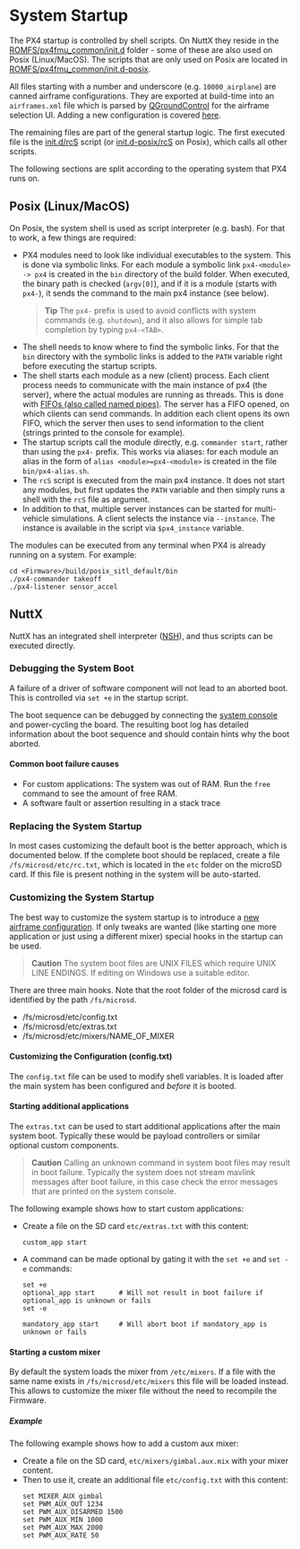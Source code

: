 # System Startup

The PX4 startup is controlled by shell scripts.
On NuttX they reside in the [ROMFS/px4fmu_common/init.d](https://github.com/PX4/Firmware/tree/master/ROMFS/px4fmu_common/init.d) folder - some of these are also used on Posix (Linux/MacOS). The scripts that are only used on Posix are located in [ROMFS/px4fmu_common/init.d-posix](https://github.com/PX4/Firmware/tree/master/ROMFS/px4fmu_common/init.d-posix).

All files starting with a number and underscore (e.g. `10000_airplane`) are canned airframe configurations. They are exported at build-time into an `airframes.xml` file which is parsed by [QGroundControl](http://qgroundcontrol.com) for the airframe selection UI. Adding a new configuration is covered [here](../airframes/adding_a_new_frame.md).

The remaining files are part of the general startup logic. The first executed file is the [init.d/rcS](https://github.com/PX4/Firmware/blob/master/ROMFS/px4fmu_common/init.d/rcS) script (or [init.d-posix/rcS](https://github.com/PX4/Firmware/blob/master/ROMFS/px4fmu_common/init.d-posix/rcS) on Posix), which calls all other scripts.

The following sections are split according to the operating system that PX4 runs on.


## Posix (Linux/MacOS)

On Posix, the system shell is used as script interpreter (e.g. bash).
For that to work, a few things are required:
- PX4 modules need to look like individual executables to the system. This is done via symbolic links.
  For each module a symbolic link `px4-<module> -> px4` is created in the `bin` directory of the build folder.
  When executed, the binary path is checked (`argv[0]`), and if it is a module (starts with `px4-`), it sends the command to the main px4 instance (see below).
  > **Tip** The `px4-` prefix is used to avoid conflicts with system commands (e.g. `shutdown`), and it also allows for simple tab completion by typing `px4-<TAB>`.
- The shell needs to know where to find the symbolic links. For that the `bin` directory with the symbolic links is added to the `PATH` variable right before executing the startup scripts.
- The shell starts each module as a new (client) process. Each client process needs to communicate with the main instance of px4 (the server), where the actual modules are running as threads.
  This is done with [FIFOs (also called named pipes)](http://man7.org/linux/man-pages/man7/fifo.7.html).
  The server has a FIFO opened, on which clients can send commands.
  In addition each client opens its own FIFO, which the server then uses to send information to the client (strings printed to the console for example).
- The startup scripts call the module directly, e.g. `commander start`, rather than using the `px4-` prefix. This works via aliases: for each module an alias in the form of `alias <module>=px4-<module>` is created in the file `bin/px4-alias.sh`.
- The `rcS` script is executed from the main px4 instance.
  It does not start any modules, but first updates the `PATH` variable and then simply runs a shell with the `rcS` file as argument.
- In addition to that, multiple server instances can be started for multi-vehicle simulations. A client selects the instance via `--instance`. The instance is available in the script via `$px4_instance` variable.

The modules can be executed from any terminal when PX4 is already running on a system. For example:
```
cd <Firmware>/build/posix_sitl_default/bin
./px4-commander takeoff
./px4-listener sensor_accel
```

## NuttX
NuttX has an integrated shell interpreter ([NSH](http://nuttx.org/Documentation/NuttShell.html)), and thus scripts can be executed directly.

### Debugging the System Boot

A failure of a driver of software component will not lead to an aborted boot. This is controlled via `set +e` in the startup script.

The boot sequence can be debugged by connecting the [system console](../debug/system_console.md) and power-cycling the board. The resulting boot log has detailed information about the boot sequence and should contain hints why the boot aborted.

#### Common boot failure causes

  * For custom applications: The system was out of RAM. Run the `free` command to see the amount of free RAM.
  * A software fault or assertion resulting in a stack trace

### Replacing the System Startup

In most cases customizing the default boot is the better approach, which is documented below. If the complete boot should be replaced, create a file `/fs/microsd/etc/rc.txt`, which is located in the `etc` folder on the microSD card. If this file is present nothing in the system will be auto-started.

### Customizing the System Startup

The best way to customize the system startup is to introduce a [new airframe configuration](../airframes/adding_a_new_frame.md). If only tweaks are wanted (like starting one more application or just using a different mixer) special hooks in the startup can be used.

> **Caution** The system boot files are UNIX FILES which require UNIX LINE ENDINGS. If editing on Windows use a suitable editor.

There are three main hooks. Note that the root folder of the microsd card is identified by the path `/fs/microsd`.

  * /fs/microsd/etc/config.txt
  * /fs/microsd/etc/extras.txt
  * /fs/microsd/etc/mixers/NAME_OF_MIXER

#### Customizing the Configuration (config.txt)

The `config.txt` file can be used to modify shell variables. It is loaded after the main system has been configured and *before* it is booted.

#### Starting additional applications

The `extras.txt` can be used to start additional applications after the main system boot. Typically these would be payload controllers or similar optional custom components.

> **Caution** Calling an unknown command in system boot files may result in boot failure. Typically the system does not stream mavlink messages after boot failure, in this case check the error messages that are printed on the system console.

The following example shows how to start custom applications:
  * Create a file on the SD card `etc/extras.txt` with this content:
    ```
    custom_app start
    ```
  * A command can be made optional by gating it with the `set +e` and `set -e` commands:
    ```
    set +e
    optional_app start      # Will not result in boot failure if optional_app is unknown or fails
    set -e

    mandatory_app start     # Will abort boot if mandatory_app is unknown or fails
    ```  

#### Starting a custom mixer

By default the system loads the mixer from `/etc/mixers`. 
If a file with the same name exists in `/fs/microsd/etc/mixers` this file will be loaded instead. This allows to customize the mixer file without the need to recompile the Firmware.

##### Example
The following example shows how to add a custom aux mixer:
  * Create a file on the SD card, `etc/mixers/gimbal.aux.mix` with your mixer content.
  * Then to use it, create an additional file `etc/config.txt` with this content:
    ```
    set MIXER_AUX gimbal
    set PWM_AUX_OUT 1234
    set PWM_AUX_DISARMED 1500
    set PWM_AUX_MIN 1000
    set PWM_AUX_MAX 2000
    set PWM_AUX_RATE 50
    ```
